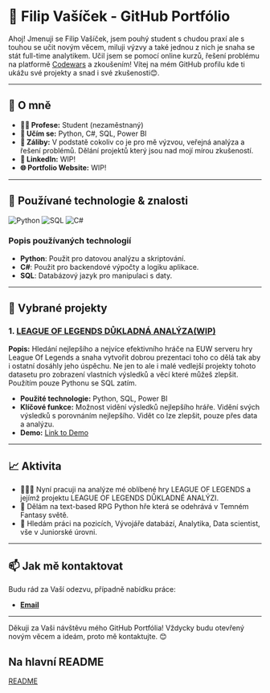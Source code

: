 
# 🌟 Filip Vašíček - GitHub Portfólio

Ahoj! Jmenuji se Filip Vašíček, jsem pouhý student s chudou praxí ale s touhou se učit novým věcem, miluji výzvy a také jednou z nich je snaha se stát full-time analytikem. Učil jsem se pomocí online kurzů, řešení problému na platformě [Codewars](https://www.codewars.com/users/tempztzektana) a zkoušením! Vítej na mém GitHub profilu kde ti ukážu své projekty a snad i své zkušenosti😊.

---

## 📌 O mně
- **👨‍💻 Profese:** Student (nezaměstnaný)
- **🌱 Učím se:** Python, C#, SQL, Power BI
- **🚀 Záliby:** V podstatě cokoliv co je pro mě výzvou, veřejná analýza a řešení problémů. Dělání projektů který jsou nad mojí mírou zkušeností.
- **🔗 LinkedIn:** WIP!
- **🌐 Portfolio Website:** WIP!

---

## 🔧 Používané technologie & znalosti

![Python](https://img.shields.io/badge/-Python-3776AB?style=flat-square&logo=python&logoColor=white)
![SQL](https://img.shields.io/badge/-SQL-4479A1?style=flat-square&logo=postgresql&logoColor=white)
![C#](https://img.shields.io/badge/-C%23-239120?style=flat-square&logo=c-sharp&logoColor=white)

### Popis používaných technologií
- **Python**: Použit pro datovou analýzu a skriptování.
- **C#**: Použit pro backendové výpočty a logiku aplikace.
- **SQL**: Databázový jazyk pro manipulaci s daty.  

---

## 📁 Vybrané projekty

### 1. [LEAGUE OF LEGENDS DŮKLADNÁ ANALÝZA(WIP)](https://github.com/tempszektana/project-name)
**Popis:** Hledání nejlepšího a nejvíce efektivního hráče na EUW serveru hry League Of Legends a snaha vytvořit dobrou prezentaci toho co dělá tak aby i ostatní dosáhly jeho úspěchu. Ne jen to ale i malé vedlejší projekty tohoto datasetu pro zobrazení vlastních výsledků a věcí které můžeš zlepšit. Použítím pouze Pythonu se SQL zatím.
- **Použité technologie:** Python, SQL, Power BI
- **Klíčové funkce:** Možnost vidění výsledků nejlepšího hráře. Vidění svých výsledků s porovnáním nejlepšího. Vidět co lze zlepšit, pouze přes data a analýzu.
- **Demo:** [Link to Demo](URL)

---

## 📈 Aktivita

- 🏃🏻‍♂️ Nyní pracuji na analýze mé oblíbené hry LEAGUE OF LEGENDS a jejímž projektu LEAGUE OF LEGENDS DŮKLADNÉ ANALÝZI.
- 🚧 Dělám na text-based RPG Python hře která se odehrává v Temném Fantasy světě.
- 🔭 Hledám práci na pozicích, Vývojáře databází, Analytika, Data scientist, vše v Juniorské úrovni.

---

## 📫 Jak mě kontaktovat

Budu rád za Vaší odezvu, případně nabídku práce:
- **[Email](mailto:filip25vas@gmail.com)**

---

Děkuji za Vaši návštěvu mého GitHub Portfólia! Vždycky budu otevřený novým věcem a ideám, proto mě kontaktujte. 😊

## Na hlavní README
[README](README.md)
